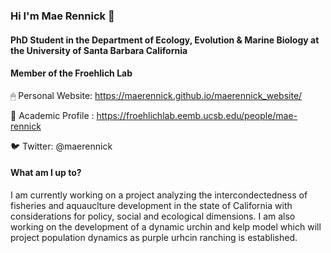 ### Hi I'm Mae Rennick 👋

#### PhD Student in the Department of Ecology, Evolution & Marine Biology at the University of Santa Barbara California
#### Member of the Froehlich Lab

🖱 Personal Website: https://maerennick.github.io/maerennick_website/

📒 Academic Profile : https://froehlichlab.eemb.ucsb.edu/people/mae-rennick

🐦 Twitter: @maerennick

#### What am I up to?

I am currently working on a project analyzing the intercondectedness of fisheries and aquauclture development in the state of California with considerations for policy, social and ecological dimensions. I am also working on the development of a dynamic urchin and kelp model which will project population dynamics as purple urhcin ranching is established. 


